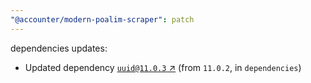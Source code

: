```yaml
---
"@accounter/modern-poalim-scraper": patch
---
```

dependencies updates:
  - Updated dependency [`uuid@11.0.3` ↗︎](https://www.npmjs.com/package/uuid/v/11.0.3) (from `11.0.2`, in `dependencies`)
